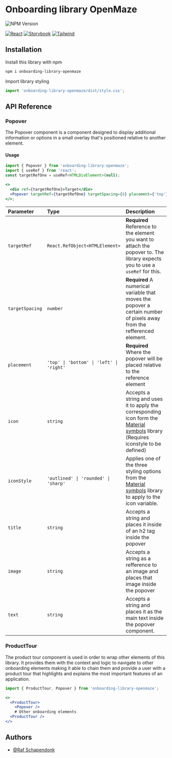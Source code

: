 # Onboarding library OpenMaze

![NPM Version](https://img.shields.io/npm/v/onboarding-library-openmaze)

[![React](https://img.shields.io/badge/React-20232A?style=for-the-badge&logo=react&logoColor=61DAFB)](https://react.dev)
[![Storybook](https://img.shields.io/badge/storybook-FF4785?style=for-the-badge&logo=storybook&logoColor=white)](https://storybook.js.org)
[![Tailwind](https://img.shields.io/badge/Tailwind_CSS-38B2AC?style=for-the-badge&logo=tailwind-css&logoColor=white)](https://tailwindcss.com)

## Installation

Install this library with npm

```bash
npm i onboarding-library-openmaze
```

Import library styling

```jsx
import 'onboarding-library-openmaze/dist/style.css';
```

## API Reference

### Popover

The Popover component is a component designed to display additional information or options in a small overlay that's positioned relative to another element.

#### Usage

<!-- prettier-ignore-start -->
```jsx
import { Popover } from 'onboarding-library-openmaze';
import { useRef } from 'react';
const targetRefOne = useRef<HTMLDivElement>(null);

<>
  <div ref={targetRefOne}>Target</div>
  <Popover targetRef={targetRefOne} targetSpacing={8} placement={'top'} />
</>;
```
<!-- prettier-ignore-end -->

| Parameter       | Type                                     | Description                                                                                                                                                                                           |
| :-------------- | :--------------------------------------- | :---------------------------------------------------------------------------------------------------------------------------------------------------------------------------------------------------- |
| `targetRef`     | `React.RefObject<HTMLElement>`           | **Required** Reference to the element you want to attach the popover to. The library expects you to use a `useRef` for this.                                                                          |
| `targetSpacing` | `number`                                 | **Required** A numerical variable that moves the popover a certain number of pixels away from the refferenced element.                                                                                |
| `placement`     | `'top' \| 'bottom' \| 'left' \| 'right'` | **Required** Where the popover will be placed relative to the reference element                                                                                                                       |
| `icon`          | `string`                                 | Accepts a string and uses it to apply the corresponding icon form the [Material symbols](https://fonts.google.com/icons?icon.size=24&icon.color=%23e8eaed) library (Requires iconstyle to be defined) |
| `iconStyle`     | `'outlined' \| 'rounded' \| 'sharp'`     | Applies one of the three styling options from the [Material symbols](https://fonts.google.com/icons?icon.size=24&icon.color=%23e8eaed) library to apply to the icon variable.                         |
| `title`         | `string`                                 | Accepts a string and places it inside of an h2 tag inside the popover                                                                                                                                 |
| `image`         | `string`                                 | Accepts a string as a refference to an image and places that image inside the popover                                                                                                                 |
| `text`          | `string`                                 | Accepts a string and places it as the main text inside the popover component.                                                                                                                         |

### ProductTour

The product tour component is used in order to wrap other elements of this library. It provides them with the context and logic to navigate to other onboarding elements making it able to chain them and provide a user with a product tour that highlights and explains the most important features of an application.

```jsx
import { ProductTour, Popover } from 'onboarding-library-openmaze';

<>
  <ProductTour>
    <Popover />
    # Other onboarding elements
  <ProductTour />
</>
```

<!--
## Npm deployment TO-DO

To deploy this project to the npm repository run

```bash
  npm run deploy
```

## Run Locally TO-DO

Clone the project

```bash
  git clone https://link-to-project
```

Go to the project directory

```bash
  cd my-project
```

Install dependencies

```bash
  npm install
```

Start the server

```bash
  npm run start
``` -->

## Authors

- [@Raf Schapendonk](https://github.com/RafSchapendonk)
